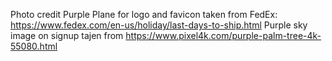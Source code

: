 Photo credit
Purple Plane for logo and favicon taken from FedEx: https://www.fedex.com/en-us/holiday/last-days-to-ship.html 
Purple sky image on signup tajen from https://www.pixel4k.com/purple-palm-tree-4k-55080.html 